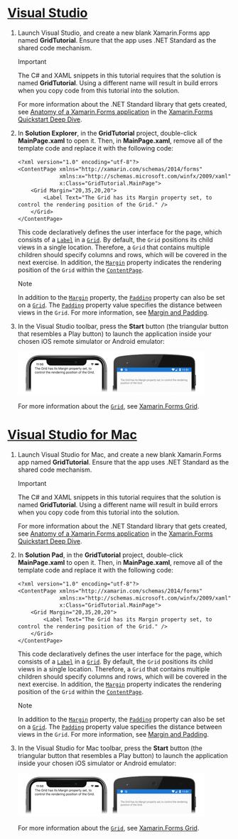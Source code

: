 # [Visual Studio](#tab/vswin)

1. Launch Visual Studio, and create a new blank Xamarin.Forms app named **GridTutorial**. Ensure that the app uses .NET Standard as the shared code mechanism.

    > [!IMPORTANT]
    > The C# and XAML snippets in this tutorial requires that the solution is named **GridTutorial**. Using a different name will result in build errors when you copy code from this tutorial into the solution.

    For more information about the .NET Standard library that gets created, see [Anatomy of a Xamarin.Forms application](~/get-started/first-app/index.md) in the [Xamarin.Forms Quickstart Deep Dive](~/get-started/first-app/index.md).

1. In **Solution Explorer**, in the **GridTutorial** project, double-click **MainPage.xaml** to open it. Then, in **MainPage.xaml**, remove all of the template code and replace it with the following code:

    ```xaml
    <?xml version="1.0" encoding="utf-8"?>
    <ContentPage xmlns="http://xamarin.com/schemas/2014/forms"
                 xmlns:x="http://schemas.microsoft.com/winfx/2009/xaml"
                 x:Class="GridTutorial.MainPage">
        <Grid Margin="20,35,20,20">
            <Label Text="The Grid has its Margin property set, to control the rendering position of the Grid." />
        </Grid>
    </ContentPage>
    ```

    This code declaratively defines the user interface for the page, which consists of a [`Label`](xref:Xamarin.Forms.Label) in a [`Grid`](xref:Xamarin.Forms.Grid). By default, the `Grid` positions its child views in a single location. Therefore, a `Grid` that contains multiple children should specify columns and rows, which will be covered in the next exercise. In addition, the [`Margin`](xref:Xamarin.Forms.View.Margin) property indicates the rendering position of the `Grid` within the [`ContentPage`](xref:Xamarin.Forms.ContentPage).

    > [!NOTE]
    > In addition to the [`Margin`](xref:Xamarin.Forms.View.Margin) property, the [`Padding`](xref:Xamarin.Forms.Layout.Padding) property can also be set on a [`Grid`](xref:Xamarin.Forms.Grid). The [`Padding`](xref:Xamarin.Forms.Layout.Padding) property value specifies the distance between views in the `Grid`. For more information, see [Margin and Padding](~/xamarin-forms/user-interface/layouts/margin-and-padding.md).

1. In the Visual Studio toolbar, press the **Start** button (the triangular button that resembles a Play button) to launch the application inside your chosen iOS remote simulator or Android emulator:

    [![Screenshot of a Label in a Grid, on iOS and Android](../images/create-grid.png "Grid containing a Label")](../images/create-grid-large.png#lightbox "Grid containing a Labels")

    For more information about the [`Grid`](xref:Xamarin.Forms.Grid), see [Xamarin.Forms Grid](~/xamarin-forms/user-interface/layouts/grid.md).

# [Visual Studio for Mac](#tab/vsmac)

1. Launch Visual Studio for Mac, and create a new blank Xamarin.Forms app named **GridTutorial**. Ensure that the app uses .NET Standard as the shared code mechanism.

    > [!IMPORTANT]
    > The C# and XAML snippets in this tutorial requires that the solution is named **GridTutorial**. Using a different name will result in build errors when you copy code from this tutorial into the solution.

    For more information about the .NET Standard library that gets created, see [Anatomy of a Xamarin.Forms application](~/get-started/first-app/index.md) in the [Xamarin.Forms Quickstart Deep Dive](~/get-started/first-app/index.md).

1. In **Solution Pad**, in the **GridTutorial** project, double-click **MainPage.xaml** to open it. Then, in **MainPage.xaml**, remove all of the template code and replace it with the following code:

    ```xaml
    <?xml version="1.0" encoding="utf-8"?>
    <ContentPage xmlns="http://xamarin.com/schemas/2014/forms"
                 xmlns:x="http://schemas.microsoft.com/winfx/2009/xaml"
                 x:Class="GridTutorial.MainPage">
        <Grid Margin="20,35,20,20">
            <Label Text="The Grid has its Margin property set, to control the rendering position of the Grid." />
        </Grid>
    </ContentPage>
    ```

    This code declaratively defines the user interface for the page, which consists of a [`Label`](xref:Xamarin.Forms.Label) in a [`Grid`](xref:Xamarin.Forms.Grid). By default, the `Grid` positions its child views in a single location. Therefore, a `Grid` that contains multiple children should specify columns and rows, which will be covered in the next exercise. In addition, the [`Margin`](xref:Xamarin.Forms.View.Margin) property indicates the rendering position of the `Grid` within the [`ContentPage`](xref:Xamarin.Forms.ContentPage).

    > [!NOTE]
    > In addition to the [`Margin`](xref:Xamarin.Forms.View.Margin) property, the [`Padding`](xref:Xamarin.Forms.Layout.Padding) property can also be set on a [`Grid`](xref:Xamarin.Forms.Grid). The [`Padding`](xref:Xamarin.Forms.Layout.Padding) property value specifies the distance between views in the `Grid`. For more information, see [Margin and Padding](~/xamarin-forms/user-interface/layouts/margin-and-padding.md).

1. In the Visual Studio for Mac toolbar, press the **Start** button (the triangular button that resembles a Play button) to launch the application inside your chosen iOS simulator or Android emulator:

    [![Screenshot of a Label in a Grid, on iOS and Android](../images/create-grid.png "Grid containing a Label")](../images/create-grid-large.png#lightbox "Grid containing a Labels")

    For more information about the [`Grid`](xref:Xamarin.Forms.Grid), see [Xamarin.Forms Grid](~/xamarin-forms/user-interface/layouts/grid.md).
